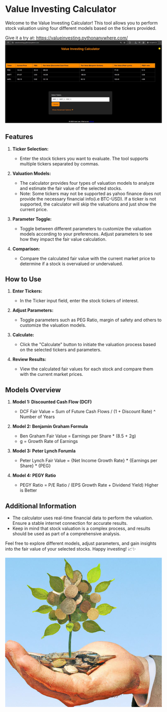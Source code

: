 # Value Investing Calculator

Welcome to the Value Investing Calculator! This tool allows you to perform stock valuation using four different models based on the tickers provided. 

Give it a try at:
https://valueinvesting.pythonanywhere.com/
[![Value Investing Calculator](./assets/value-investing-screenshot.jpg)](https://valueinvesting.pythonanywhere.com/)


## Features

1. **Ticker Selection:**
   - Enter the stock tickers you want to evaluate. The tool supports multiple tickers separated by commas.

2. **Valuation Models:**
   - The calculator provides four types of valuation models to analyze and estimate the fair value of the selected stocks.
   - Note: Some tickers may not be supported as yahoo finance does not provide the necessary financial info(i.e BTC-USD). If a ticker is not supported, the calculator will skip the valuations and just show the current price.

3. **Parameter Toggle:**
   - Toggle between different parameters to customize the valuation models according to your preferences. Adjust parameters to see how they impact the fair value calculation.

4. **Comparison:**
   - Compare the calculated fair value with the current market price to determine if a stock is overvalued or undervalued.

## How to Use

1. **Enter Tickers:**
   - In the Ticker input field, enter the stock tickers of interest.

2. **Adjust Parameters:**
   - Toggle parameters such as PEG Ratio, margin of safety and others to customize the valuation models.

3. **Calculate:**
   - Click the "Calculate" button to initiate the valuation process based on the selected tickers and parameters.

4. **Review Results:**
   - View the calculated fair values for each stock and compare them with the current market prices.

## Models Overview

1. **Model 1: Discounted Cash Flow (DCF)**
    - DCF Fair Value = Sum of Future Cash Flows / (1 + Discount Rate) ^ Number of Years
    


2. **Model 2: Benjamin Graham Formula**
    - Ben Graham Fair Value = Earnings per Share * (8.5 + 2g)
    - g = Growth Rate of Earnings 


3. **Model 3: Peter Lynch Forumla**
    - Peter Lynch Fair Value = {Net Income Growth Rate} * {Earnings per Share} * {PEG}

4. **Model 4: PEGY Ratio**
    - PEGY Ratio = P/E Ratio / (EPS Growth Rate + Dividend Yield)
    Higher is Better

## Additional Information

- The calculator uses real-time financial data to perform the valuation. Ensure a stable internet connection for accurate results.
- Keep in mind that stock valuation is a complex process, and results should be used as part of a comprehensive analysis.

Feel free to explore different models, adjust parameters, and gain insights into the fair value of your selected stocks. Happy investing! 📈✨

![Value Investing Calculator](./assets/value-investing.jpg)
